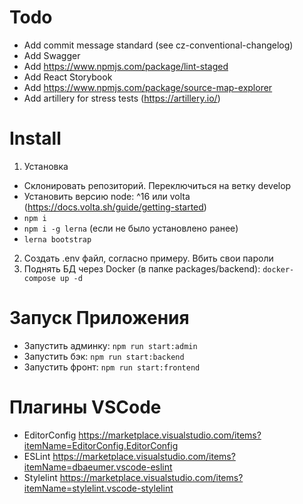 # Todo
- Add commit message standard (see cz-conventional-changelog)
- Add Swagger
- Add https://www.npmjs.com/package/lint-staged
- Add React Storybook
- Add https://www.npmjs.com/package/source-map-explorer
- Add artillery for stress tests (https://artillery.io/)

# Install
1. Установка
- Склонировать репозиторий. Переключиться на ветку develop
- Установить версию node: ^16 или volta (https://docs.volta.sh/guide/getting-started)
- ``npm i``
- ``npm i -g lerna`` (если не было установлено ранее)
- ``lerna bootstrap``
2. Создать .env файл, согласно примеру. Вбить свои пароли
3. Поднять БД через Docker (в папке packages/backend): ``docker-compose up -d``

# Запуск Приложения
- Запустить админку: ``npm run start:admin``
- Запустить бэк: ``npm run start:backend``
- Запустить фронт: ``npm run start:frontend``

# Плагины VSCode
- EditorConfig https://marketplace.visualstudio.com/items?itemName=EditorConfig.EditorConfig
- ESLint https://marketplace.visualstudio.com/items?itemName=dbaeumer.vscode-eslint
- Stylelint https://marketplace.visualstudio.com/items?itemName=stylelint.vscode-stylelint
